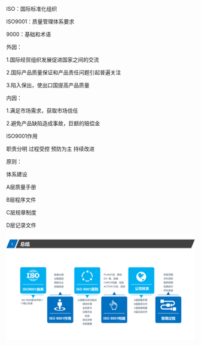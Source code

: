 ISO：国际标准化组织



ISO9001：质量管理体系要求

9000：基础和术语



外因：

1.国际经贸组织发展促进国家之间的交流

2.国际产品质量保证和产品责任问题引起普遍关注

3.陷入保出，使出口国提高产品质量

内因：

1.满足市场需求，获取市场信任

2.避免产品缺陷造成事故，巨额的赔偿金



ISO9001作用

职责分明 过程受控 预防为主 持续改进



原则：





体系建设

A层质量手册


B层程序文件

C层规章制度


D层记录文件







![](assets/ISO_image_0.png)








